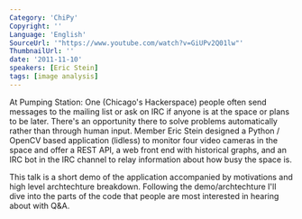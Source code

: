 ```yaml
---
Category: 'ChiPy'
Copyright: ''
Language: 'English'
SourceUrl: '"https://www.youtube.com/watch?v=GiUPv2Q01lw"'
ThumbnailUrl: ''
date: '2011-11-10'
speakers: [Eric Stein]
tags: [image analysis]
---
```

At Pumping Station: One (Chicago's Hackerspace) people often send messages to the mailing list or ask on IRC if anyone is at the space or plans to be later. There's an opportunity there to solve problems automatically rather than through human input. Member Eric Stein designed a Python / OpenCV based application (lidless) to monitor four video cameras in the space and offer a REST API, a web front end with historical graphs, and an IRC bot in the IRC channel to relay information about how busy the space is.

This talk is a short demo of the application accompanied by motivations and high level archtechture breakdown. Following the demo/archtechture I'll dive into the parts of the code that people are most interested in hearing about with Q&A.
